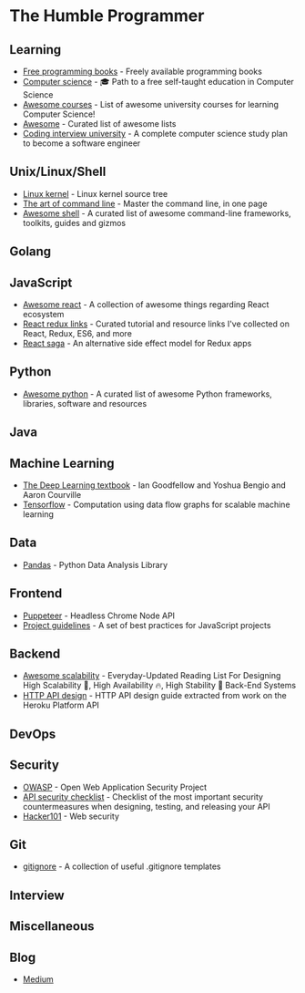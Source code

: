 # The Humble Programmer

## Learning
* [Free programming books](https://github.com/EbookFoundation/free-programming-books) - Freely available programming books
* [Computer science](https://github.com/ossu/computer-science) - 🎓 Path to a free self-taught education in Computer Science
* [Awesome courses](https://github.com/prakhar1989/awesome-courses) - List of awesome university courses for learning Computer Science!
* [Awesome](https://github.com/sindresorhus/awesome) - Curated list of awesome lists
* [Coding interview university](https://github.com/jwasham/coding-interview-university) - A complete computer science study plan to become a software engineer

## Unix/Linux/Shell
* [Linux kernel](https://github.com/torvalds/linux) - Linux kernel source tree
* [The art of command line](https://github.com/jlevy/the-art-of-command-line) - Master the command line, in one page
* [Awesome shell](https://github.com/alebcay/awesome-shell) - A curated list of awesome command-line frameworks, toolkits, guides and gizmos

## Golang

## JavaScript
* [Awesome react](https://github.com/enaqx/awesome-react) - A collection of awesome things regarding React ecosystem
* [React redux links](https://github.com/markerikson/react-redux-links) - Curated tutorial and resource links I've collected on React, Redux, ES6, and more
* [React saga](https://github.com/redux-saga/redux-saga) - An alternative side effect model for Redux apps

## Python
* [Awesome python](https://github.com/vinta/awesome-python) - A curated list of awesome Python frameworks, libraries, software and resources

## Java

## Machine Learning
* [The Deep Learning textbook](http://www.deeplearningbook.org/) - Ian Goodfellow and Yoshua Bengio and Aaron Courville
* [Tensorflow](https://tensorflow.org) - Computation using data flow graphs for scalable machine learning

## Data
* [Pandas](https://pandas.pydata.org/) - Python Data Analysis Library

## Frontend
* [Puppeteer](https://github.com/GoogleChrome/puppeteer) - Headless Chrome Node API
* [Project guidelines](https://github.com/wearehive/project-guidelines) - A set of best practices for JavaScript projects

## Backend
* [Awesome scalability](https://github.com/binhnguyennus/awesome-scalability) - Everyday-Updated Reading List For Designing High Scalability 🍒, High Availability 🔥, High Stability 🗻 Back-End Systems
* [HTTP API design](https://github.com/interagent/http-api-design) - HTTP API design guide extracted from work on the Heroku Platform API

## DevOps

## Security
* [OWASP](https://www.owasp.org) - Open Web Application Security Project
* [API security checklist](https://github.com/shieldfy/API-Security-Checklist) - Checklist of the most important security countermeasures when designing, testing, and releasing your API
* [Hacker101](https://github.com/Hacker0x01/hacker101) - Web security

## Git
* [gitignore](https://github.com/github/gitignore) - A collection of useful .gitignore templates

## Interview

## Miscellaneous

## Blog
* [Medium](https://medium.com)
